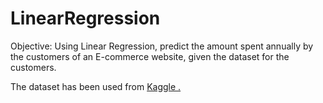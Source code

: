 # LinearRegression
Objective: Using Linear Regression, predict the amount spent annually by the customers of an E-commerce website, given the dataset for the customers.

The dataset has been used from [Kaggle .](https://www.kaggle.com/srolka/ecommerce-customers) 
